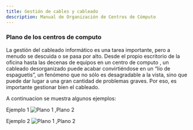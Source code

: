 ```yaml
---
title: Gestión de cables y cableado
description: Manual de Organización de Centros de Cómputo
---
```

### Plano de los centros de computo
La gestión del cableado informático es una tarea importante, pero a menudo se descuida o se pasa por alto. Desde el propio escritorio de la oficina hasta las decenas de equipos en un centro de computo , un cableado desorganizado puede acabar convirtiéndose en un “lío de espaguetis”, un fenómeno que no sólo es desagradable a la vista, sino que puede dar lugar a una gran cantidad de problemas graves. Por eso, es importante gestionar bien el cableado.

A continuacion se muestra algunos ejemplos:

Ejemplo 1
![Plano 1 ,Plano 2](https://manualcc.eloychavez.dev/Plano1.drawio.png)

Ejemplo 2 
![Plano 1 ,Plano 2](https://manualcc.eloychavez.dev/Plano2.drawio.png)